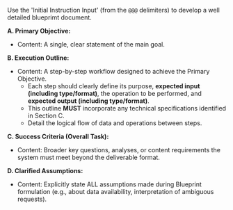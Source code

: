 

Use the 'Initial Instruction Input' (from the `@@@` delimiters) to develop a well detailed blueprimt document.

**A. Primary Objective:**
* Content: A single, clear statement of the main goal.

**B. Execution Outline:**
* Content: A step-by-step workflow designed to achieve the Primary Objective.
    * Each step should clearly define its purpose, **expected input (including type/format)**, the operation to be performed, and **expected output (including type/format)**.
    * This outline **MUST** incorporate any technical specifications identified in Section C.
    * Detail the logical flow of data and operations between steps.


**C. Success Criteria (Overall Task):**
* Content: Broader key questions, analyses, or content requirements the system must meet beyond the deliverable format.

**D. Clarified Assumptions:**
* Content: Explicitly state ALL assumptions made during Blueprint formulation (e.g., about data availability, interpretation of ambiguous requests).

